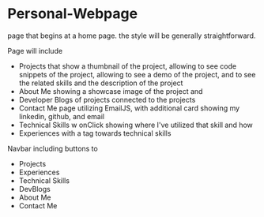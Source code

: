 # Personal-Webpage

page that begins at a home page. the style will be generally straightforward.

Page will include
- Projects that show a thumbnail of the project, allowing to see code snippets of the project, allowing to see a demo of the project, and to see the related skills and the description of the project
- About Me showing a showcase image of the project and 
- Developer Blogs of projects connected to the projects
- Contact Me page utilizing EmailJS, with additional card showing my linkedin, github, and email
- Technical Skills w onClick showing where I've utilized that skill and how
- Experiences with a tag towards technical skills

Navbar including buttons to
- Projects
- Experiences
- Technical Skills
- DevBlogs
- About Me
- Contact Me

